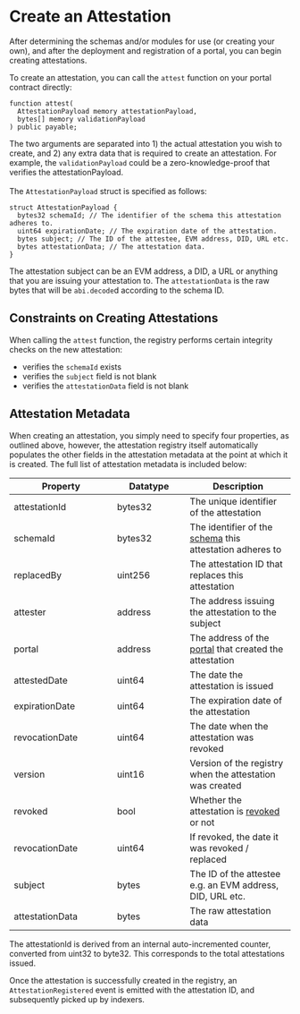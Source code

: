 # Create an Attestation

After determining the schemas and/or modules for use (or creating your own), and after the deployment and registration of a portal, you can begin creating attestations.

To create an attestation, you can call the `attest` function on your portal contract directly:

```solidity
function attest(
  AttestationPayload memory attestationPayload,
  bytes[] memory validationPayload
) public payable;
```

The two arguments are separated into 1) the actual attestation you wish to create, and 2) any extra data that is
required to create an attestation. For example, the `validationPayload` could be a zero-knowledge-proof that verifies
the attestationPayload.\
\
The `AttestationPayload` struct is specified as follows:

```solidity
struct AttestationPayload {
  bytes32 schemaId; // The identifier of the schema this attestation adheres to.
  uint64 expirationDate; // The expiration date of the attestation.
  bytes subject; // The ID of the attestee, EVM address, DID, URL etc.
  bytes attestationData; // The attestation data.
}
```

The attestation subject can be an EVM address, a DID, a URL or anything that you are issuing your attestation to.
The `attestationData` is the raw bytes that will be `abi.decode`d according to the schema ID.

## Constraints on Creating Attestations

When calling the `attest` function, the registry performs certain integrity checks on the new attestation:

* verifies the `schemaId` exists
* verifies the `subject` field is not blank
* verifies the `attestationData` field is not blank

## Attestation Metadata

When creating an attestation, you simply need to specify four properties, as outlined above, however, the attestation
registry itself automatically populates the other fields in the attestation metadata at the point at which it is
created. The full list of attestation metadata is included below:

<table><thead><tr><th width="169">Property</th><th width="114.33333333333331">Datatype</th><th>Description</th></tr></thead><tbody><tr><td>attestationId</td><td>bytes32</td><td>The unique identifier of the attestation</td></tr><tr><td>schemaId</td><td>bytes32</td><td>The identifier of the <a href="../../core-concepts/schemas.md">schema</a> this attestation adheres to</td></tr><tr><td>replacedBy</td><td>uint256</td><td>The attestation ID that replaces this attestation</td></tr><tr><td>attester</td><td>address</td><td>The address issuing the attestation to the subject</td></tr><tr><td>portal</td><td>address</td><td>The address of the <a href="../../core-concepts/portals.md">portal</a> that created the attestation</td></tr><tr><td>attestedDate</td><td>uint64</td><td>The date the attestation is issued</td></tr><tr><td>expirationDate</td><td>uint64</td><td>The expiration date of the attestation</td></tr><tr><td>revocationDate</td><td>uint64</td><td>The date when the attestation was revoked</td></tr><tr><td>version</td><td>uint16</td><td>Version of the registry when the attestation was created</td></tr><tr><td>revoked</td><td>bool</td><td>Whether the attestation is <a href="revoke-an-attestation.md">revoked</a> or not</td></tr><tr><td>revocationDate</td><td>uint64</td><td>If revoked, the date it was revoked / replaced</td></tr><tr><td>subject</td><td>bytes</td><td>The ID of the attestee e.g. an EVM address, DID, URL etc.</td></tr><tr><td>attestationData</td><td>bytes</td><td>The raw attestation data</td></tr></tbody></table>

The attestationId is derived from an internal auto-incremented counter, converted from uint32 to byte32. This corresponds to the total attestations issued.

Once the attestation is successfully created in the registry, an `AttestationRegistered` event is emitted with the
attestation ID, and subsequently picked up by indexers.
